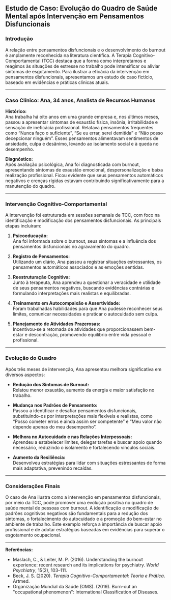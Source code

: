
## Estudo de Caso: Evolução do Quadro de Saúde Mental após Intervenção em Pensamentos Disfuncionais

### Introdução

A relação entre pensamentos disfuncionais e o desenvolvimento do burnout é amplamente reconhecida na literatura científica. A Terapia Cognitivo-Comportamental (TCC) destaca que a forma como interpretamos e reagimos às situações de estresse no trabalho pode intensificar ou aliviar sintomas de esgotamento. Para ilustrar a eficácia da intervenção em pensamentos disfuncionais, apresentamos um estudo de caso fictício, baseado em evidências e práticas clínicas atuais.

---

### Caso Clínico: Ana, 34 anos, Analista de Recursos Humanos

**Histórico:**  
Ana trabalha há oito anos em uma grande empresa e, nos últimos meses, passou a apresentar sintomas de exaustão física, insônia, irritabilidade e sensação de ineficácia profissional. Relatava pensamentos frequentes como “Nunca faço o suficiente”, “Se eu errar, serei demitida” e “Não posso decepcionar ninguém”. Esses pensamentos alimentavam sentimentos de ansiedade, culpa e desânimo, levando ao isolamento social e à queda no desempenho.

**Diagnóstico:**  
Após avaliação psicológica, Ana foi diagnosticada com burnout, apresentando sintomas de exaustão emocional, despersonalização e baixa realização profissional. Ficou evidente que seus pensamentos automáticos negativos e crenças rígidas estavam contribuindo significativamente para a manutenção do quadro.

---

### Intervenção Cognitivo-Comportamental

A intervenção foi estruturada em sessões semanais de TCC, com foco na identificação e modificação dos pensamentos disfuncionais. As principais etapas incluíram:

1. **Psicoeducação:**  
   Ana foi informada sobre o burnout, seus sintomas e a influência dos pensamentos disfuncionais no agravamento do quadro.

2. **Registro de Pensamentos:**  
   Utilizando um diário, Ana passou a registrar situações estressantes, os pensamentos automáticos associados e as emoções sentidas.

3. **Reestruturação Cognitiva:**  
   Junto à terapeuta, Ana aprendeu a questionar a veracidade e utilidade de seus pensamentos negativos, buscando evidências contrárias e formulando interpretações mais realistas e equilibradas.

4. **Treinamento em Autocompaixão e Assertividade:**  
   Foram trabalhadas habilidades para que Ana pudesse reconhecer seus limites, comunicar necessidades e praticar o autocuidado sem culpa.

5. **Planejamento de Atividades Prazerosas:**  
   Incentivou-se a retomada de atividades que proporcionassem bem-estar e descontração, promovendo equilíbrio entre vida pessoal e profissional.

---

### Evolução do Quadro

Após três meses de intervenção, Ana apresentou melhora significativa em diversos aspectos:

- **Redução dos Sintomas de Burnout:**  
  Relatou menor exaustão, aumento da energia e maior satisfação no trabalho.

- **Mudança nos Padrões de Pensamento:**  
  Passou a identificar e desafiar pensamentos disfuncionais, substituindo-os por interpretações mais flexíveis e realistas, como “Posso cometer erros e ainda assim ser competente” e “Meu valor não depende apenas do meu desempenho”.

- **Melhora no Autocuidado e nas Relações Interpessoais:**  
  Aprendeu a estabelecer limites, delegar tarefas e buscar apoio quando necessário, reduzindo o isolamento e fortalecendo vínculos sociais.

- **Aumento da Resiliência:**  
  Desenvolveu estratégias para lidar com situações estressantes de forma mais adaptativa, prevenindo recaídas.

---

### Considerações Finais

O caso de Ana ilustra como a intervenção em pensamentos disfuncionais, por meio da TCC, pode promover uma evolução positiva no quadro de saúde mental de pessoas com burnout. A identificação e modificação de padrões cognitivos negativos são fundamentais para a redução dos sintomas, o fortalecimento do autocuidado e a promoção do bem-estar no ambiente de trabalho. Este exemplo reforça a importância de buscar apoio profissional e de adotar estratégias baseadas em evidências para superar o esgotamento ocupacional.

---

**Referências:**

- Maslach, C., & Leiter, M. P. (2016). Understanding the burnout experience: recent research and its implications for psychiatry. *World Psychiatry*, 15(2), 103–111.
- Beck, J. S. (2020). *Terapia Cognitivo-Comportamental: Teoria e Prática*. Artmed.
- Organização Mundial da Saúde (OMS). (2019). Burn-out an "occupational phenomenon": International Classification of Diseases.
```
